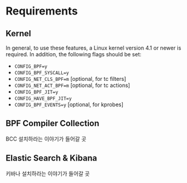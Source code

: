 # Requirements

## Kernel

In general, to use these features, a Linux kernel version 4.1 or newer is
required. In addition, the following flags should be set:

- `CONFIG_BPF=y`
- `CONFIG_BPF_SYSCALL=y`
- `CONFIG_NET_CLS_BPF=m` [optional, for tc filters]
- `CONFIG_NET_ACT_BPF=m` [optional, for tc actions]
- `CONFIG_BPF_JIT=y`
- `CONFIG_HAVE_BPF_JIT=y`
- `CONFIG_BPF_EVENTS=y` [optional, for kprobes]

## BPF Compiler Collection

BCC 설치하라는 이야기가 들어갈 곳

## Elastic Search & Kibana

키바나 설치하라는 이야기가 들어갈 곳
